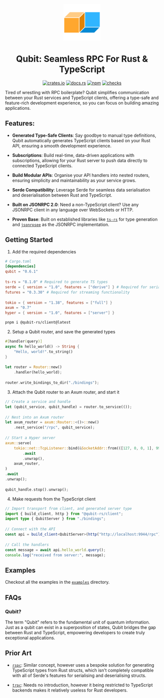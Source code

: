 <div align="center">
  <img src="./logo.png" alt="" width="120" />
  <h1>Qubit: Seamless RPC For Rust & TypeScript</h1>

  <a href="https://crates.io/crates/qubit"><img src="https://img.shields.io/crates/v/qubit" alt="crates.io" /></a>
  <a href="https://docs.rs/qubit/latest/qubit"><img src="https://img.shields.io/docsrs/qubit" alt="docs.rs" /></a>
  <a href="https://www.npmjs.com/package/@qubit-rs/client"><img src="https://img.shields.io/npm/v/%40qubit-rs%2Fclient" alt="npm" /></a>
  <a href="https://github.com/andogq/qubit/actions/workflows/checks.yml"><img src="https://github.com/andogq/qubit/actions/workflows/checks.yml/badge.svg" alt="checks" /></a>
</div>

Tired of wrestling with RPC boilerplate? Qubit simplifies communication between your Rust services
and TypeScript clients, offering a type-safe and feature-rich development experience, so you can
focus on building amazing applications.

## Features:

- **Generated Type-Safe Clients**: Say goodbye to manual type definitions, Qubit automatically
  generates TypeScript clients based on your Rust API, ensuring a smooth development experience.

- **Subscriptions**: Build real-time, data-driven applications with subscriptions, allowing for
  your Rust server to push data directly to connected TypeScript clients.

- **Build Modular APIs**: Organise your API handlers into nested routers, ensuring simplicity and
  maintainability as your service grows.

- **Serde Compatibility**: Leverage Serde for seamless data serialisation and deserialisation
  between Rust and TypeScript.

- **Built on JSONRPC 2.0**: Need a non-TypeScript client? Use any JSONRPC client in any language
  over WebSockets or HTTP.

- **Proven Base**: Built on established libraries like
  [`ts-rs`](https://github.com/Aleph-Alpha/ts-rs) for type generation and
  [`jsonrpsee`](https://github.com/paritytech/jsonrpsee) as the JSONRPC implementation.

## Getting Started

1. Add the required dependencies

```toml
# Cargo.toml
[dependencies]
qubit = "0.6.1"

ts-rs = "8.1.0" # Required to generate TS types
serde = { version = "1.0", features = ["derive"] } # Required for serialisable types
futures = "0.3.30" # Required for streaming functionality

tokio = { version = "1.38", features = ["full"] }
axum = "0.7"
hyper = { version = "1.0", features = ["server"] }
```

```bash
pnpm i @qubit-rs/client@latest
```

2. Setup a Qubit router, and save the generated types

```rs
#[handler(query)]
async fn hello_world() -> String {
    "Hello, world!".to_string()
}

let router = Router::new()
    .handler(hello_world);

router.write_bindings_to_dir("./bindings");
```

3. Attach the Qubit router to an Axum router, and start it

```rs
// Create a service and handle
let (qubit_service, qubit_handle) = router.to_service(());

// Nest into an Axum router
let axum_router = axum::Router::<()>::new()
    .nest_service("/rpc", qubit_service);

// Start a Hyper server
axum::serve(
    tokio::net::TcpListener::bind(&SocketAddr::from(([127, 0, 0, 1], 9944)))
        .await
        .unwrap(),
    axum_router,
)
.await
.unwrap();

qubit_handle.stop().unwrap();
```

4. Make requests from the TypeScript client

```ts
// Import transport from client, and generated server type
import { build_client, http } from "@qubit-rs/client";
import type { QubitServer } from "./bindings";

// Connect with the API
const api = build_client<QubitServer>(http("http://localhost:9944/rpc"));

// Call the handlers
const message = await api.hello_world.query();
console.log("received from server:", message);
```

## Examples

Checkout all the examples in the [`examples`](./examples) directory.

## FAQs

### Qubit?

The term "Qubit" refers to the fundamental unit of quantum information. Just as a qubit can exist
in a superposition of states, Qubit bridges the gap between Rust and TypeScript, empowering
developers to create truly exceptional applications.

## Prior Art

- [`rspc`](https://github.com/oscartbeaumont/rspc): Similar concept, however uses a bespoke
solution for generating TypeScript types from Rust structs, which isn't completely compatible with
all of Serde's features for serialising and deserialising structs.

- [`trpc`](https://github.com/trpc/trpc): Needs no introduction, however it being restricted to
TypeScript backends makes it relatively useless for Rust developers.
